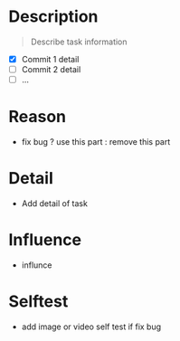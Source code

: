 # Description
>  Describe task information
- [x] Commit 1 detail
- [ ] Commit 2 detail
- [ ] ...

# Reason
- fix bug ? use this part : remove this part

# Detail
- Add detail of task

# Influence
- influnce

# Selftest
- add image or video self test if fix bug